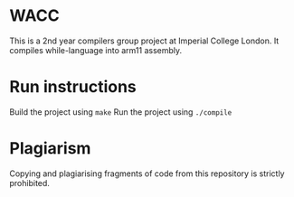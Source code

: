 # WACC

This is a 2nd year compilers group project at Imperial College London. It compiles while-language into arm11 assembly.

# Run instructions

Build the project using `make`
Run the project using `./compile`

# Plagiarism

Copying and plagiarising fragments of code from this repository is strictly 
prohibited.

